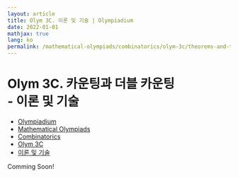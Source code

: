```yaml
---
layout: article
title: Olym 3C. 이론 및 기술 | Olympiadium
date: 2022-01-01
mathjax: true
lang: ko
permalink: /mathematical-olympiads/combinatorics/olym-3c/theorems-and-techniques/
---
```

# Olym 3C. 카운팅과 더블 카운팅 <br> <ssup> - 이론 및 기술</ssup>

<ul class="breadcrumb">
	<li><a href="{{ site.url }}">Olympiadium</a></li> 
	<li><a href="{{ site.url }}mathematical-olympiads/">Mathematical Olympiads</a></li> 
	<li><a href="{{ site.url }}mathematical-olympiads/combinatorics/">Combinatorics</a></li> 
	<li><a href="{{ site.url }}mathematical-olympiads/combinatorics/olym-3c/">Olym 3C</a></li> 
	<li><a href="{{ site.url }}mathematical-olympiads/combinatorics/olym-3c/theorems-and-techniques/">이론 및 기술</a></li>
</ul>

Comming Soon!
